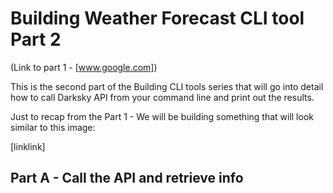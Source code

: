 # Building Weather Forecast CLI tool Part 2

(Link to part 1 - [www.google.com])

This is the second part of the Building CLI tools series that will go into detail how to call Darksky API from your command line and print out the results.

Just to recap from the Part 1 - We will be building something that will look similar to this image:

[linklink]

## Part A - Call the API and retrieve info
